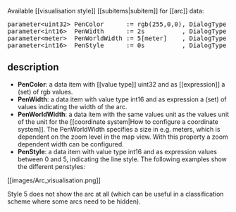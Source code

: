 Available [[visualisation style]] [[subitems|subitem]] for [[arc]] data:

<pre>
parameter&lt;uint32&gt; PenColor      := rgb(255,0,0), DialogType = "<B>PenColor</B>";
parameter&lt;int16&gt;  PenWidth      := 2s          , DialogType = "<B>PenWidth</B>";
parameter&lt;meter&gt;  PenWorldWidth := 5[meter]    , DialogType = "<B>PenWorldWidth</B>";
parameter&lt;int16&gt;  PenStyle      := 0s          , DialogType = "<B>PenStyle</B>";
</pre>

## description

-   **PenColor**: a data item with [[value type]] uint32 and as [[expression]] a (set) of rgb values.
-   **PenWidth**: a data item with value type int16 and as expression a (set) of values indicating the width of the arc.
-   **PenWorldWidth**: a data item with the same values unit as the values unit of the unit for the 
[[coordinate system|How to configure a coordinate system]]. The PenWorldWidth specifies a size in e.g. meters, which is dependent on the zoom level in the map view. With this property a zoom dependent width can be configured.
-   **PenStyle**: a data item with value type int16 and as expression values between 0 and 5, indicating the line style. The following examples show the     different penstyles:

[[images/Arc_visualisation.png]]

Style 5 does not show the arc at all (which can be useful in a classification scheme where some arcs need to be hidden).